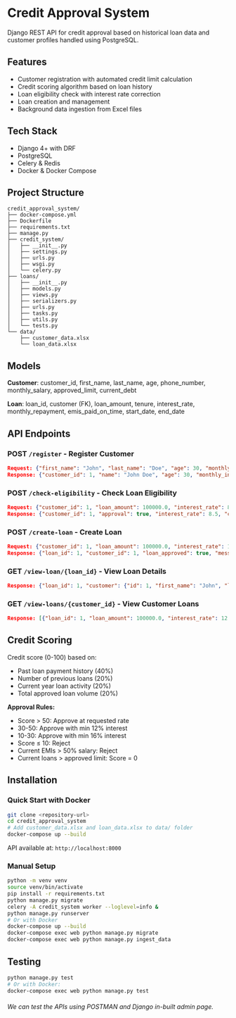 # Credit Approval System

Django REST API for credit approval based on historical loan data and customer profiles handled using PostgreSQL.

## Features

- Customer registration with automated credit limit calculation
- Credit scoring algorithm based on loan history
- Loan eligibility check with interest rate correction
- Loan creation and management
- Background data ingestion from Excel files

## Tech Stack

- Django 4+ with DRF
- PostgreSQL
- Celery & Redis
- Docker & Docker Compose

## Project Structure

```
credit_approval_system/
├── docker-compose.yml
├── Dockerfile
├── requirements.txt
├── manage.py
├── credit_system/
│   ├── __init__.py
│   ├── settings.py
│   ├── urls.py
│   ├── wsgi.py
│   └── celery.py
├── loans/
│   ├── __init__.py
│   ├── models.py
│   ├── views.py
│   ├── serializers.py
│   ├── urls.py
│   ├── tasks.py
│   ├── utils.py
│   └── tests.py
└── data/
    ├── customer_data.xlsx
    └── loan_data.xlsx
```

## Models

**Customer**: customer_id, first_name, last_name, age, phone_number, monthly_salary, approved_limit, current_debt

**Loan**: loan_id, customer (FK), loan_amount, tenure, interest_rate, monthly_repayment, emis_paid_on_time, start_date, end_date

## API Endpoints

### POST `/register` - Register Customer
```json
Request: {"first_name": "John", "last_name": "Doe", "age": 30, "monthly_income": 50000, "phone_number": 9876543210}
Response: {"customer_id": 1, "name": "John Doe", "age": 30, "monthly_income": 50000, "approved_limit": 1800000, "phone_number": 9876543210}
```

### POST `/check-eligibility` - Check Loan Eligibility
```json
Request: {"customer_id": 1, "loan_amount": 100000.0, "interest_rate": 8.5, "tenure": 12}
Response: {"customer_id": 1, "approval": true, "interest_rate": 8.5, "corrected_interest_rate": 12.0, "tenure": 12, "monthly_installment": 8884.88}
```

### POST `/create-loan` - Create Loan
```json
Request: {"customer_id": 1, "loan_amount": 100000.0, "interest_rate": 12.0, "tenure": 12}
Response: {"loan_id": 1, "customer_id": 1, "loan_approved": true, "message": "Loan approved", "monthly_installment": 8884.88}
```

### GET `/view-loan/{loan_id}` - View Loan Details
```json
Response: {"loan_id": 1, "customer": {"id": 1, "first_name": "John", "last_name": "Doe", "phone_number": 9876543210, "age": 30}, "loan_amount": 100000.0, "interest_rate": 12.0, "monthly_installment": 8884.88, "tenure": 12}
```

### GET `/view-loans/{customer_id}` - View Customer Loans
```json
Response: [{"loan_id": 1, "loan_amount": 100000.0, "interest_rate": 12.0, "monthly_installment": 8884.88, "repayments_left": 8}]
```

## Credit Scoring

Credit score (0-100) based on:
- Past loan payment history (40%)
- Number of previous loans (20%) 
- Current year loan activity (20%)
- Total approved loan volume (20%)

**Approval Rules:**
- Score > 50: Approve at requested rate
- 30-50: Approve with min 12% interest
- 10-30: Approve with min 16% interest  
- Score ≤ 10: Reject
- Current EMIs > 50% salary: Reject
- Current loans > approved limit: Score = 0

## Installation

### Quick Start with Docker
```bash
git clone <repository-url>
cd credit_approval_system
# Add customer_data.xlsx and loan_data.xlsx to data/ folder
docker-compose up --build
```
API available at: `http://localhost:8000`

### Manual Setup
```bash
python -m venv venv
source venv/bin/activate
pip install -r requirements.txt
python manage.py migrate
celery -A credit_system worker --loglevel=info &
python manage.py runserver
# Or with Docker
docker-compose up --build
docker-compose exec web python manage.py migrate
docker-compose exec web python manage.py ingest_data
```

## Testing
```bash
python manage.py test
# Or with Docker:
docker-compose exec web python manage.py test
```

###### We can test the APIs using POSTMAN and Django in-built admin page.